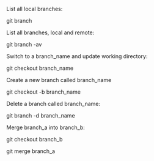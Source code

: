 List all local branches:

git branch

List all branches, local and remote:

git branch -av

Switch to a branch_name and update working directory:

git checkout branch_name

Create a new branch called branch_name

git checkout -b branch_name

Delete a branch called branch_name:

git branch -d branch_name

Merge branch_a into branch_b:

git checkout branch_b

git merge branch_a
